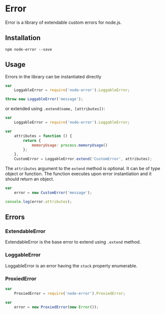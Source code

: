 # Error

Error is a library of extendable custom errors for node.js.

## Installation

```
npm node-error --save
```

## Usage

Errors in the library can be instantiated directly

```javascript
var
	LoggableError = require('node-error').LoggableError;

throw new LoggableError('message');
```

or extended using `.extend(name, [attributes])`:

```javascript
var
	LoggableError = require('node-error').LoggableError;

var
	attributes = function () {
		return {
			memoryUsage: process.memoryUsage()
		};
	},
	CustomError = LoggableError.extend('CustomError', attributes);
```

The `attributes` argument to the `extend` method is optional.
It can be of type object or function.
The function executes upon error instantiation and it should return an object.

```javascript
var
	error = new CustomError('message');

console.log(error.attributes);
```

## Errors

### ExtendableError

ExtendableError is the base error to extend using `.extend` method.

### LoggableError

LoggableError is an error having the `stack` property enumerable.

### ProxiedError

```javascript
var
	ProxiedError = require('node-error').ProxiedError;

var
	error = new ProxiedError(new Error());
```
